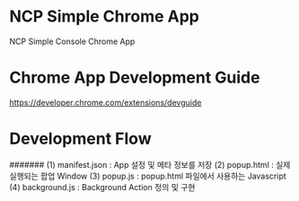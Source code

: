 # NCP Simple Chrome App
NCP Simple Console Chrome App

# Chrome App Development Guide
https://developer.chrome.com/extensions/devguide

# Development Flow
####### (1) manifest.json : App 설정 및 메타 정보를 저장
(2) popup.html : 실제 실행되는 팝업 Window
(3) popup.js : popup.html 파일에서 사용하는 Javascript
(4) background.js : Background Action 정의 및 구현
